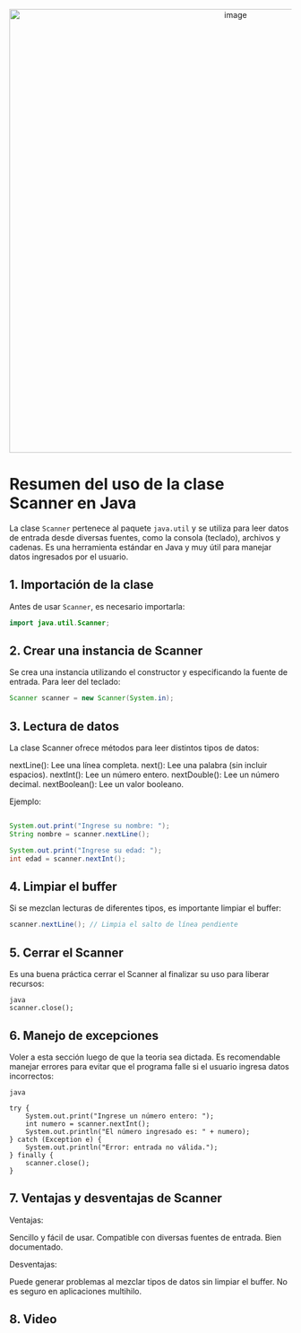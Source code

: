 <p align="center">
  <img width="792" alt="image" src="https://github.com/user-attachments/assets/bf72f843-1d0b-4d3a-b7c8-824be47a0780"/>
</p>

# Resumen del uso de la clase Scanner en Java

La clase `Scanner` pertenece al paquete `java.util` y se utiliza para leer datos de entrada desde diversas fuentes, como la consola (teclado), archivos y cadenas. Es una herramienta estándar en Java y muy útil para manejar datos ingresados por el usuario.

## 1. **Importación de la clase**
Antes de usar `Scanner`, es necesario importarla:
```java
import java.util.Scanner;
```

## 2. **Crear una instancia de Scanner**
Se crea una instancia utilizando el constructor y especificando la fuente de entrada. Para leer del teclado:
```java
Scanner scanner = new Scanner(System.in);
```
## 3. **Lectura de datos**
La clase Scanner ofrece métodos para leer distintos tipos de datos:

nextLine(): Lee una línea completa.
next(): Lee una palabra (sin incluir espacios).
nextInt(): Lee un número entero.
nextDouble(): Lee un número decimal.
nextBoolean(): Lee un valor booleano.

Ejemplo:
```java

System.out.print("Ingrese su nombre: ");
String nombre = scanner.nextLine();

System.out.print("Ingrese su edad: ");
int edad = scanner.nextInt();
```
## 4. **Limpiar el buffer**
Si se mezclan lecturas de diferentes tipos, es importante limpiar el buffer:

```java
scanner.nextLine(); // Limpia el salto de línea pendiente
```

## 5. **Cerrar el Scanner**
Es una buena práctica cerrar el Scanner al finalizar su uso para liberar recursos:
```
java
scanner.close();
```
## 6. **Manejo de excepciones**
Voler a esta sección luego de que la teoria sea dictada.
Es recomendable manejar errores para evitar que el programa falle si el usuario ingresa datos incorrectos:
```
java

try {
    System.out.print("Ingrese un número entero: ");
    int numero = scanner.nextInt();
    System.out.println("El número ingresado es: " + numero);
} catch (Exception e) {
    System.out.println("Error: entrada no válida.");
} finally {
    scanner.close();
}
```
## 7. **Ventajas y desventajas de Scanner**
Ventajas:

Sencillo y fácil de usar.
Compatible con diversas fuentes de entrada.
Bien documentado.

Desventajas:

Puede generar problemas al mezclar tipos de datos sin limpiar el buffer.
No es seguro en aplicaciones multihilo.

## 8. **Video**


